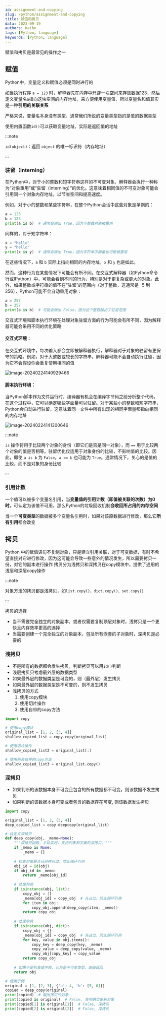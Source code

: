 ```yaml
---
id: assignment-and-copying
slug: /python/assignment-and-copying
title: 赋值和拷贝
data: 2023-09-19
authors: Kaiho
tags: [Python, language]
keywords: [Python, language]
---
```



赋值和拷贝是最常见的操作之一

## 赋值

Python中，变量定义和赋值必须是同时进行的

如当执行程序 `a = 123` 时，解释器先在内存中开辟一块空间来存放数据123，然后定义变量名`a`指向这块空间的内存地址，来方便使用变量值，所以变量名和值其实是一种**引用的关联关系**

严格来说，变量名本身没有类型，通常我们所说的变量类型指的是值的数据类型

使用内置函数`id()`可以获取变量地址，实际是返回值的地址

:::note

`id(object)`：返回 `object` 的唯一标识符（内存地址）

:::



### 驻留（interning）

在Python中，对于小的整数和短字符串这样的不可变对象，解释器会执行一种称为“对象重用”或“驻留（interning）”的优化。这意味着相同值的不可变对象可能会引用同一个对象内存地址，以节省空间和提高速度。

例如，对于小的整数和某些字符串，在整个Python会话中这些对象是单例的：

```python
a = 123
b = 123
print(a is b)  # 通常会输出 True，因为小整数对象被重用
```

同样的，对于短字符串：

```python
x = "hello"
y = "hello"
print(x is y)  # 通常会输出 True，因为字符串字面量也可能被重用
```

在这些情况下，`a` 和 `b` 实际上指向相同的内存地址，`x` 和 `y` 也是如此。

然而，这种行为在某些情况下可能会有所不同。在交互式解释器（如Python命令行或IPython）中，可能会看到不同的行为，特别是对于更复杂或更大的对象。此外，如果整数或字符串的值不在“驻留”的范围内（对于整数，这通常是 -5 到 256），Python可能不会自动重用对象：

```python
a = 257
b = 257
print(a is b)  # 可能会输出 False，因为这个整数超出了驻留范围
```

交互式环境和脚本执行环境在处理对象驻留方面的行为可能会有所不同，因为解释器可能会采用不同的优化策略

#### 交互式环境：

在交互式环境中，每次输入都会立即被解释器执行，解释器对于对象的驻留有更保守的策略。例如，对于大整数或较长的字符串，解释器可能不会自动执行驻留，因为它不会假设你会重复使用相同的值

![image-20240224140929466](Assignment-and-copying/image-20240224140929466.png)

#### 脚本执行环境：

当Python脚本作为文件运行时，编译器有机会在编译字节码之前分析整个代码。在这个过程中，它可以确定哪些字面量可以驻留。对于某些小的整数和短字符串，Python会自动进行驻留，这意味着同一文件中所有出现的相同字面量都指向相同的内存地址

![image-20240224141300646](Assignment-and-copying/image-20240224141300646.png)

:::note

`is` 操作符用于比较两个对象的身份（即它们是否是同一对象），而 `==` 用于比较两个对象的值是否相等。驻留优化仅适用于对象身份的比较，不影响值的比较。因此，即使 `a is b` 为 `False`，`a == b` 也可能为 `True`。通常情况下，关心的是值的比较，而不是对象的身份比较

:::



### 引用计数

一个值可以被多个变量名引用，当**变量值的引用计数（即值被关联的次数）为0时**，可认定为该值不可用，那么Python的垃圾回收机制**会收回所占用的内存空间**

当一个**可变类型**的数据被多个变量名引用时，如果对该原数据进行修改，那么它**所有引用**都会改变







## 拷贝

Python 中的赋值语句不复制对象，只是建立引用关联，对于可变数据，有时不希望直接对它进行修改，因为这可能会导致一些意外的情况发生，所以需要拷贝一份，对它的副本进行操作
拷贝分为浅拷贝和深拷贝在copy模块中，提供了通用的浅层和深层copy操作

:::note

对象方法的拷贝都是浅拷贝，如`list.copy()、dict.copy()、set.copy()`

:::

拷贝的选择

- 当不需要完全独立的对象副本，或者仅需要复制顶层对象时，浅拷贝是一个更快且内存效率更高的选择
- 当需要创建一个完全独立的对象副本，包括所有嵌套的子对象时，深拷贝是必要的

### 浅拷贝

- 不是所有的数据都会发生拷贝，判断拷贝可以用`id()`判断
- 浅层拷贝只考虑最外层的数据类型
- 如果最外层的数据类型是可变的，则（最外层）发生拷贝
- 如果最外层的数据类型是不可变的，则不发生拷贝
- 浅拷贝的方式
  1. 使用copy模块
  2. 使用切片操作
  3. 使用自带的copy方法

```python
import copy

# 使用copy模块
original_list = [1, 2, [3, 4]]
shallow_copied_list = copy.copy(original_list)

# 使用切片操作
shallow_copied_list2 = original_list[:]

# 使用列表自带的copy方法
shallow_copied_list3 = original_list.copy()
```



### 深拷贝

- 如果判断的该数据本身不可变且包含的所有数据都不可变，则该数据不发生拷贝
- 如果判断的该数据本身可变或者包含的数据存在可变, 则该数据发生拷贝

```python
import copy

original_list = [1, 2, [3, 4]]
deep_copied_list = copy.deepcopy(original_list)
```

```python
# 自定义深拷贝
def deep_copy(obj, _memo=None):
    """深拷贝函数，手动实现，支持列表和字典的深拷贝。"""
    if _memo is None:
        _memo = {}
    
    # 检查对象是否已经拷贝过，防止循环引用
    obj_id = id(obj)
    if obj_id in _memo:
        return _memo[obj_id]
    
    # 处理列表
    if isinstance(obj, list):
        copy_obj = []
        _memo[obj_id] = copy_obj  # 先占位，防止循环引用
        for item in obj:
            copy_obj.append(deep_copy(item, _memo))
        return copy_obj
    
    # 处理字典
    if isinstance(obj, dict):
        copy_obj = {}
        _memo[obj_id] = copy_obj  # 先占位，防止循环引用
        for key, value in obj.items():
            copy_key = deep_copy(key, _memo)
            copy_value = deep_copy(value, _memo)
            copy_obj[copy_key] = copy_value
        return copy_obj
    
    # 如果不是列表或字典，认为是不可变类型，直接返回
    return obj

# 使用示例
original = [1, [2, 3], {'a': 4, 'b': [5, 6]}]
copied = deep_copy(original)
print(copied)  # 输出拷贝的对象
print(copied is original)  # False, 表明确实是新对象
print(copied[1] is original[1])  # False, 深拷贝
print(copied[2] is original[2])  # False, 深拷贝
```

